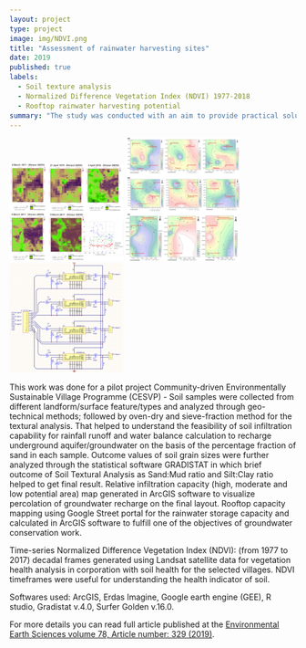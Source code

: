 ```yaml
---
layout: project
type: project
image: img/NDVI.png
title: "Assessment of rainwater harvesting sites"
date: 2019
published: true
labels:
  - Soil texture analysis
  - Normalized Difference Vegetation Index (NDVI) 1977-2018
  - Rooftop rainwater harvesting potential
summary: "The study was conducted with an aim to provide practical solution for the groundwater management in villages of the North-West Delhi, India. LANDSAT remote-sensing datasets for the last four decades (1977–2018) were assessed to determine changes in vegetation cover at the selected sites."
---
```


<div class="text-center p-4">
  <img width="200px" src="../img/NDVI.png" class="img-thumbnail" >
  <img width="200px" src="../img/soiltext.png" class="img-thumbnail" >
  <img width="200px" src="../img/micromouse/micromouse-circuit.png" class="img-thumbnail" >
</div>

This work was done for a pilot project Community-driven Environmentally Sustainable Village Programme (CESVP) - Soil samples were collected from different landform/surface feature/types and analyzed through geo-technical methods; followed by oven-dry and sieve-fraction method for the textural analysis. That helped to understand the feasibility of soil infiltration capability for rainfall runoff and water balance calculation to recharge underground aquifer/groundwater on the basis of the percentage fraction of sand in each sample. Outcome values of soil grain sizes were further analyzed through the statistical software GRADISTAT in which brief outcome of Soil Textural Analysis as Sand:Mud ratio and Silt:Clay ratio helped to get final result. Relative infiltration capacity (high, moderate and low potential area) map generated in ArcGIS software to visualize percolation of groundwater recharge on the final layout. Rooftop capacity mapping using Google Street portal for the rainwater storage capacity and calculated in ArcGIS software to fulfill one of the objectives of groundwater conservation work.

Time-series Normalized Difference Vegetation Index (NDVI): (from 1977 to 2017) decadal frames generated using Landsat satellite data for vegetation health analysis in corporation with soil health for the selected villages. NDVI timeframes were useful for understanding the health indicator of soil. 

Softwares used:  ArcGIS, Erdas Imagine, Google earth engine (GEE), R studio, Gradistat v.4.0, Surfer Golden v.16.0.

For more details you can read full article published at the [Environmental Earth Sciences volume 78, Article number: 329 (2019)](https://link.springer.com/article/10.1007/s12665-019-8332-y).
